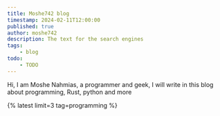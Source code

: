 ```yaml
---
title: Moshe742 blog
timestamp: 2024-02-11T12:00:00
published: true
author: moshe742
description: The text for the search engines
tags:
    - blog
todo:
    - TODO
---
```


Hi, I am Moshe Nahmias, a programmer and geek, I will write in this blog about programming, Rust, python and more

{% latest limit=3 tag=programming %}
